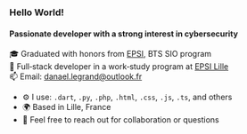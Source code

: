 ### Hello World!

#### Passionate developer with a strong interest in cybersecurity

🎓 Graduated with honors from [EPSI](https://www.epsi.fr/), BTS SIO program  
💼 Full‑stack developer in a work‑study program at [EPSI Lille](https://www.epsi.fr/)  
📫 Email: [danael.legrand@outlook.fr](mailto:danael.legrand@outlook.fr)

- ⚙️ I use: `.dart`, `.py`, `.php`, `.html`, `.css`, `.js`, `.ts`, and others
- 🌍 Based in Lille, France
- 💬 Feel free to reach out for collaboration or questions
